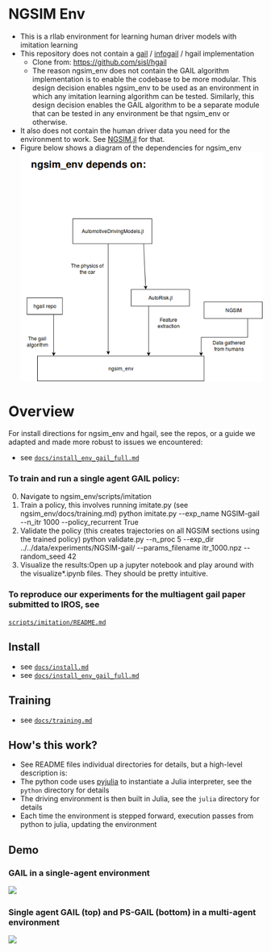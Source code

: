 
# NGSIM Env
- This is a rllab environment for learning human driver models with imitation learning
- This repository does not contain a [gail](https://arxiv.org/abs/1606.03476) / [infogail](https://arxiv.org/abs/1703.08840) / hgail implementation
  - Clone from: https://github.com/sisl/hgail
  - The reason ngsim_env does not contain the GAIL algorithm implementation is to enable the codebase to be more modular. This
  design decision enables ngsim_env to be used as an environment in which any imitation learning algorithm can be tested.
  Similarly, this design decision enables the GAIL algorithm to be a separate module that can be tested in any environment
  be that ngsim_env or otherwise.
- It also does not contain the human driver data you need for the environment to work. See [NGSIM.jl](https://github.com/sisl/NGSIM.jl) for that.
- Figure below shows a diagram of the dependencies for ngsim_env
![dependecies](docs/ngsim_env_Dependencies.png)

# Overview
For install directions for ngsim_env and hgail, see the repos, or a guide we adapted and made more robust to issues we encountered: 
- see [`docs/install_env_gail_full.md`](docs/install_env_gail_full.md)

### To train and run a single agent GAIL policy: 
0. Navigate to ngsim_env/scripts/imitation
1. Train a policy, this involves running imitate.py (see ngsim_env/docs/training.md) python imitate.py --exp_name NGSIM-gail --n_itr 1000 --policy_recurrent True
2. Validate the policy (this creates trajectories on all NGSIM sections using the trained policy) python validate.py --n_proc 5 --exp_dir ../../data/experiments/NGSIM-gail/ --params_filename itr_1000.npz --random_seed 42
3. Visualize the results:Open up a jupyter notebook and play around with the visualize*.ipynb files. They should be pretty intuitive.

### To reproduce our experiments for the multiagent gail paper submitted to IROS, see 
[`scripts/imitation/README.md`](scripts/imitation/README.md)

## Install
- see [`docs/install.md`](docs/install.md)
- see [`docs/install_env_gail_full.md`](docs/install_env_gail_full.md)

## Training
- see [`docs/training.md`](docs/training.md)

## How's this work?
- See README files individual directories for details, but a high-level description is:
- The python code uses [pyjulia](https://github.com/JuliaPy/pyjulia) to instantiate a Julia interpreter, see the `python` directory for details
- The driving environment is then built in Julia, see the `julia` directory for details
- Each time the environment is stepped forward, execution passes from python to julia, updating the environment

## Demo
### GAIL in a single-agent environment
![](media/single_agent_gail.gif)

### Single agent GAIL (top) and PS-GAIL (bottom) in a multi-agent environment
![](media/single_multi_model_2_seed_1.gif)
